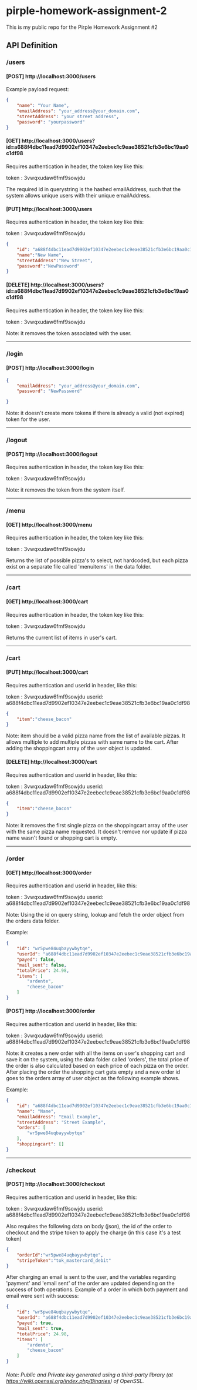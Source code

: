 # pirple-homework-assignment-2
This is my public repo for the Pirple Homework Assignment #2

## API Definition

### /users

#### [POST]  http://localhost:3000/users


Example payload request:

```json
{
    "name": "Your Name",
    "emailAddress": "your_address@your_domain.com",
    "streetAddress": "your street address",
    "password": "yourpassword"
}
```


#### [GET]  http://localhost:3000/users?id=a688f4dbc11ead7d9902ef10347e2eebec1c9eae38521cfb3e6bc19aa0c1df98

Requires authentication in header, the token key like this:

token : 3vwqxudaw6fmf9sowjdu

The required id in querystring is the hashed emailAddress, such that the system allows unique users with their unique emailAddress.


#### [PUT]  http://localhost:3000/users

Requires authentication in header, the token key like this:

token : 3vwqxudaw6fmf9sowjdu

```json
{
	"id": "a688f4dbc11ead7d9902ef10347e2eebec1c9eae38521cfb3e6bc19aa0c1df98",    //required field
	"name":"New Name",
	"streetAddress":"New Street",
	"password":"NewPassword"
}
```

#### [DELETE] http://localhost:3000/users?id=a688f4dbc11ead7d9902ef10347e2eebec1c9eae38521cfb3e6bc19aa0c1df98

Requires authentication in header, the token key like this:

token : 3vwqxudaw6fmf9sowjdu

Note: it removes the token associated with the user.


______________________________________________________________________________________________________________



### /login

#### [POST]  http://localhost:3000/login

```json
{
	"emailAddress": "your_address@your_domain.com",
	"password": "NewPassword"

}
```

Note: it doesn't create more tokens if there is already a valid (not expired) token for the user.


______________________________________________________________________________________________________________



### /logout

#### [POST]  http://localhost:3000/logout

Requires authentication in header, the token key like this:

token : 3vwqxudaw6fmf9sowjdu

Note: it removes the token from the system itself.


______________________________________________________________________________________________________________



### /menu

#### [GET] http://localhost:3000/menu

Requires authentication in header, the token key like this:

token : 3vwqxudaw6fmf9sowjdu

Returns the list of possible pizza's to select, not hardcoded, but each pizza exist on a separate file called 'menuitems' in the data folder.


______________________________________________________________________________________________________________



### /cart

#### [GET] http://localhost:3000/cart

Requires authentication in header, the token key like this:

token : 3vwqxudaw6fmf9sowjdu

Returns the current list of items in user's cart.


______________________________________________________________________________________________________________



### /cart

#### [PUT] http://localhost:3000/cart


Requires authentication and userid in header, like this:

token : 3vwqxudaw6fmf9sowjdu
userid: a688f4dbc11ead7d9902ef10347e2eebec1c9eae38521cfb3e6bc19aa0c1df98

```json
{
	"item":"cheese_bacon"
}
```

Note: item should be a valid pizza name from the list of available pizzas. It allows multiple to add multiple pizzas with same name to the cart. After adding the shoppingcart array of the user object is updated.


#### [DELETE] http://localhost:3000/cart

Requires authentication and userid in header, like this:

token : 3vwqxudaw6fmf9sowjdu
userid: a688f4dbc11ead7d9902ef10347e2eebec1c9eae38521cfb3e6bc19aa0c1df98

```json
{
	"item":"cheese_bacon"
}
```

Note: it removes the first single pizza on the shoppingcart array of the user with the same pizza name requested. It doesn't remove nor update if pizza name wasn't found or shopping cart is empty.


______________________________________________________________________________________________________________



### /order

#### [GET] http://localhost:3000/order

Requires authentication and userid in header, like this:

token : 3vwqxudaw6fmf9sowjdu
userid: a688f4dbc11ead7d9902ef10347e2eebec1c9eae38521cfb3e6bc19aa0c1df98


Note: Using the id on query string, lookup and fetch the order object from the orders data folder.

Example:
```json
{
    "id": "wr5pwe84uqbayywbytqe",
    "userId": "a688f4dbc11ead7d9902ef10347e2eebec1c9eae38521cfb3e6bc19aa0c1df98",
    "payed": false,
    "mail_sent": false,
    "totalPrice": 24.98,
    "items": [
        "ardente",
        "cheese_bacon"
    ]
}
```


#### [POST] http://localhost:3000/order

Requires authentication and userid in header, like this:

token : 3vwqxudaw6fmf9sowjdu
userid: a688f4dbc11ead7d9902ef10347e2eebec1c9eae38521cfb3e6bc19aa0c1df98


Note: it creates a new order with all the items on user's shopping cart and save it on the system, using the data folder called 'orders', the total price of the order is also calculated based on each price of each pizza on the order.
After placing the order the shopping cart gets empty and a new order id goes to the orders array of user object as the following example shows.

Example:
```json
{
    "id": "a688f4dbc11ead7d9902ef10347e2eebec1c9eae38521cfb3e6bc19aa0c1df98",
    "name": "Name",
    "emailAddress": "Email Example",
    "streetAddress": "Street Example",
    "orders": [
        "wr5pwe84uqbayywbytqe"
    ],
    "shoppingcart": []
}
```

______________________________________________________________________________________________________________



### /checkout

#### [POST] http://localhost:3000/checkout

Requires authentication and userid in header, like this:

token : 3vwqxudaw6fmf9sowjdu
userid: a688f4dbc11ead7d9902ef10347e2eebec1c9eae38521cfb3e6bc19aa0c1df98

Also requires the following data on body (json), the id of the order to checkout and the stripe token to apply the charge (in this case it's a test token)
```json
{
	"orderId":"wr5pwe84uqbayywbytqe",
	"stripeToken":"tok_mastercard_debit"
}
```

After charging an email is sent to the user, and the variables regarding 'payment' and 'email sent' of the order are updated depending on the success of both operations.
Example of a order in which both payment and email were sent with success:

```json
{
    "id": "wr5pwe84uqbayywbytqe",
    "userId": "a688f4dbc11ead7d9902ef10347e2eebec1c9eae38521cfb3e6bc19aa0c1df98",
    "payed": true,
    "mail_sent": true,
    "totalPrice": 24.98,
    "items": [
        "ardente",
        "cheese_bacon"
    ]
}
```




###### *Note: Public and Private key generated using a third-party library (at https://wiki.openssl.org/index.php/Binaries) of OpenSSL.*
